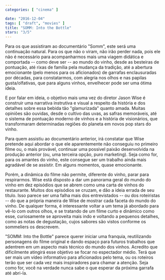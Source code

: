 ```yaml
---
categories: [ "cinema" ]

date: "2016-12-04"
tags: [ "draft", "movies" ]
title: "SOMM: Into the Bottle"
stars: "3/5"
---
```

Para os que assistiram ao documentário "Somm", este será uma continuação natural. Para os que não o viram, não irão perder nada, pois ele não é necessário para acompanharmos mais uma viagem didática e comportada -- como deve ser -- ao mundo do vinho, desde as besteiras de pontuação, até rixas de família pela mudança da tradição, até a abertura emocionante (pelo menos para os aficionados) de garrafas enclausuradas por décadas, para constatarmos, com alegria nos olhos e nas papilas gusta/olfativas, que para alguns vinhos, envelhecer pode ser uma ótima ideia.

E por falar em ideia, o objetivo mais uma vez do diretor Jason Wise é construir uma narrativa instrutiva e visual a respeito da história e dos detalhes sobre essa bebida tão "glamurizada" quanto amada. Muitas opiniões são ouvidas, desde o cultivo das uvas, as safras memoráveis, até o sistema de pontuação moderno de vinhos e a história de visionários, que transformaram determinadas regiões do planeta em novos pop stars do vinho.

Para quem assistiu ao documentário anterior, irá constatar que Wise pretende aqui abordar o que ele aparentemente não conseguiu no primeiro filme ou, o mais provável, continuar uma possivel paixão desenvolvida na produção anterior (ou, uma terceira opção, puro marketing). Seja como for, para os amantes do vinho, este consegue ser um trabalho ainda mais agradável de se assistir. Em alguns momentos, quase emocionante.

Porém, a dinâmica do filme não permite, diferente do vinho, parar para respirarmos. Wise está disposto a dar um panorama geral do mundo do vinho em dez episódios que se abrem como uma carta de vinhos do restaurante. Muitos dos episódios se cruzam, e dão a ideia errada de seu título. Isso parece ser uma falha mais dos entrevistados -- ou dos roteiristas -- do que a própria maneira de Wise de mostrar cada faceta do mundo do vinho. De qualquer forma, é interessante voltar a um tema já abordado para vê-lo com outros olhos, e se tratando de um filme curto e dinâmico como esse, curiosamente se aproveita mais indo e voltando a pequenos detalhes, como as notas de degustação, cujos sabores são vistos conforme os sommeliers os descrevem.

"SOMM: Into the Bottle" parece querer iniciar uma franquia, reutilizando personagens do filme original e dando espaço para futuros trabalhos que adentrem em um aspecto mais técnico do mundo dos vinhos. Acredito que dificilmente atingirá esse objetivo se focar no espectador médio. Terá que ser mais um vídeo informativo para aficionados pelo tema, ou os roteiros terão que ser cada vez mais inspiradores para chamar a atenção. Seja como for, você na verdade nunca sabe o que esperar da próxima garrafa até abri-la.
